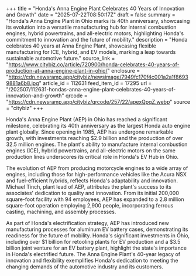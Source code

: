 +++
title = "Honda's Anna Engine Plant Celebrates 40 Years of Innovation and Growth"
date = "2025-07-22T08:50:17Z"
draft = false
summary = "Honda's Anna Engine Plant in Ohio marks its 40th anniversary, showcasing its evolution into a versatile manufacturing hub for internal combustion engines, hybrid powertrains, and all-electric motors, highlighting Honda's commitment to innovation and the future of mobility."
description = "Honda celebrates 40 years at Anna Engine Plant, showcasing flexible manufacturing for ICE, hybrid, and EV models, marking a leap towards sustainable automotive future."
source_link = "https://www.citybiz.co/article/720900/honda-celebrates-40-years-of-production-at-anna-engine-plant-in-ohio/"
enclosure = "https://cdn.newsramp.app/citybiz/newsimage/7949fc170f4c001a2a1f86939881a6b8.jpg"
article_id = 112631
feed_item_id = 17295
url = "/202507/112631-hondas-anna-engine-plant-celebrates-40-years-of-innovation-and-growth"
qrcode = "https://cdn.newsramp.app/citybiz/qrcode/257/22/apexQpqZ.webp"
source = "citybiz"
+++

<p>Honda's Anna Engine Plant (AEP) in Ohio has reached a significant milestone, celebrating its 40th anniversary as the largest Honda auto engine plant globally. Since opening in 1985, AEP has undergone remarkable growth, with investments reaching $2.9 billion and the production of over 32.5 million engines. The plant's ability to manufacture internal combustion engines (ICE), hybrid powertrains, and all-electric motors on the same production lines underscores its critical role in Honda's EV Hub in Ohio.</p><p>The evolution of AEP from producing motorcycle engines to a wide array of engines, including those for high-performance vehicles like the Acura NSX and fuel-efficient hybrids, reflects Honda's adaptability and innovation. Michael Tinch, plant lead of AEP, attributes the plant's success to its associates' dedication to quality and innovation. From its initial 200,000 square-foot facility with 94 employees, AEP has expanded to a 2.8 million square-foot operation employing 2,900 people, incorporating ferrous casting, machining, and assembly processes.</p><p>As part of Honda's electrification strategy, AEP has introduced new manufacturing processes for aluminum EV battery cases, demonstrating its readiness for the future of mobility. Honda's significant investments in Ohio, including over $1 billion for retooling plants for EV production and a $3.5 billion joint venture for an EV battery plant, highlight the state's importance in Honda's electrified future. The Anna Engine Plant's 40-year legacy of innovation and flexibility exemplifies Honda's dedication to meeting the changing demands of the automotive industry and its customers.</p>